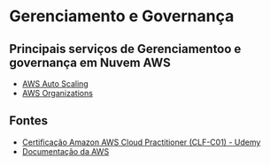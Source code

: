 # Gerenciamento e Governança

## Principais serviços de Gerenciamentoo e governança em Nuvem AWS
- [AWS Auto Scaling](./Auto_scaling/README.md)
- [AWS Organizations](./Organizations/README.md)

## Fontes
- [Certificação Amazon AWS Cloud Practitioner (CLF-C01) - Udemy](https://www.udemy.com/course/certificacao-aws-cloud-practitioner/)
- [Documentação da AWS]()